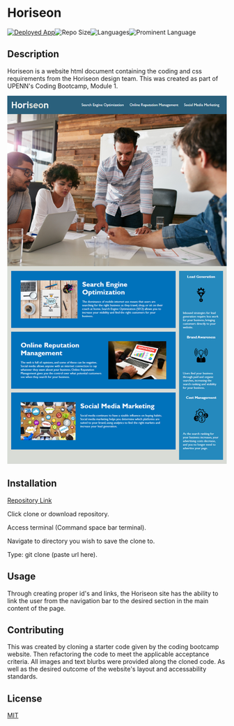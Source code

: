 # Horiseon
<a href="https://cfsylvester.github.io/Horiseon/">![Deployed App](https://img.shields.io/badge/-Deployed-success?style=for-the-badge)</a>![Repo Size](https://img.shields.io/github/repo-size/CFsylvester/Horiseon?color=inactive&style=for-the-badge)![Languages](https://img.shields.io/github/languages/count/CFsylvester/Horiseon?color=inactive&style=for-the-badge)![Prominent Language](https://img.shields.io/github/languages/top/CFsylvester/Horiseon?color=inactive&style=for-the-badge)

## Description
Horiseon is a website html document containing the coding and css requirements from the Horiseon design team. This was created as part of UPENN's Coding Bootcamp, Module 1. 

![horiseon homepage](./assets/images/horiseon-homepage.jpg)

## Installation

[Repository Link](https://github.com/CFsylvester/Horiseon)

Click clone or download repository. 

Access terminal (Command space bar terminal).  

Navigate to directory you wish to save the clone to.  

Type: git clone (paste url here).  



## Usage
Through creating proper id's and links, the Horiseon site has the ability to link the user from the navigation bar to the desired section in the main content of the page. 


## Contributing
This was created by cloning a starter code given by the coding bootcamp website. Then refactoring the code to meet the applicable acceptance criteria. All images and text blurbs were provided along the cloned code. As well as the desired outcome of the website's layout and accessability standards. 

## License
[MIT](https://choosealicense.com/licenses/mit/)
